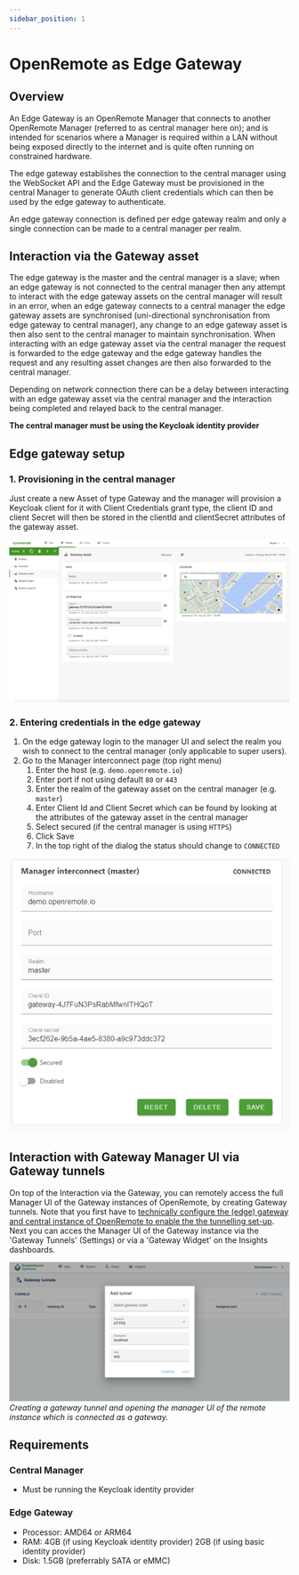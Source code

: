 ```yaml
---
sidebar_position: 1
---
```


# OpenRemote as Edge Gateway

## Overview
An Edge Gateway is an OpenRemote Manager that connects to another OpenRemote Manager (referred to as central manager here on); and is intended for scenarios where a Manager is required within a LAN without being exposed directly to the internet and is quite often running on constrained hardware.

The edge gateway establishes the connection to the central manager using the WebSocket API and the Edge Gateway must be provisioned in the central Manager to generate OAuth client credentials which can then be used by the edge gateway to authenticate.

An edge gateway connection is defined per edge gateway realm and only a single connection can be made to a central manager per realm.

## Interaction via the Gateway asset
The edge gateway is the master and the central manager is a slave; when an edge gateway is not connected to the central manager then any attempt to interact with the edge gateway assets on the central manager will result in an error, when an edge gateway connects to a central manager the edge gateway assets are synchronised (uni-directional synchronisation from edge gateway to central manager), any change to an edge gateway asset is then also sent to the central manager to maintain synchronisation. When interacting with an edge gateway asset via the central manager the request is forwarded to the edge gateway and the edge gateway handles the request and any resulting asset changes are then also forwarded to the central manager.

Depending on network connection there can be a delay between interacting with an edge gateway asset via the central manager and the interaction being completed and relayed back to the central manager.

**The central manager must be using the Keycloak identity provider**

## Edge gateway setup

### 1. Provisioning in the central manager
Just create a new Asset of type Gateway and the manager will provision a Keycloak client for it with Client Credentials grant type, the client ID and client Secret will then be stored in the clientId and clientSecret attributes of the gateway asset.

![](img/manager-gateway-asset.png)

### 2. Entering credentials in the edge gateway
   1. On the edge gateway login to the manager UI and select the realm you wish to connect to the central manager (only applicable to super users).
   1. Go to the Manager interconnect page (top right menu)
      1. Enter the host (e.g. `demo.openremote.io`)
      1. Enter port if not using default `80` or `443`
      1. Enter the realm of the gateway asset on the central manager (e.g. `master`)
      1. Enter Client Id and Client Secret which can be found by looking at the attributes of the gateway asset in the central manager
      1. Select secured (if the central manager is using `HTTPS`)
      1. Click Save
      1. In the top right of the dialog the status should change to `CONNECTED`

![image](img/manager-interconnect.png)

## Interaction with Gateway Manager UI via Gateway tunnels

On top of the Interaction via the Gateway, you can remotely access the full Manager UI of the Gateway instances of OpenRemote, by creating Gateway tunnels. Note that you first have to [technically configure the (edge) gateway and central instance of OpenRemote to enable the the tunnelling set-up](../../developer-guide/gateway-tunnelling-setup.md). Next you can acces the Manager UI of the Gateway instance via the 'Gateway Tunnels' (Settings) or via a 'Gateway Widget' on the Insights dashboards.

![](img/create-gateway-tunnel.png)
_Creating a gateway tunnel and opening the manager UI of the remote instance which is connected as a gateway._

## Requirements
### Central Manager
- Must be running the Keycloak identity provider

### Edge Gateway
- Processor: AMD64 or ARM64
- RAM: 4GB (if using Keycloak identity provider) 2GB (if using basic identity provider)
- Disk: 1.5GB (preferrably SATA or eMMC)
